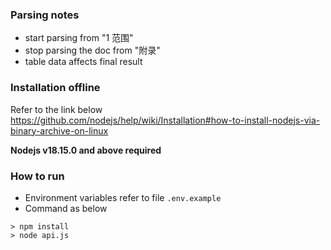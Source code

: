 ### Parsing notes
- start parsing from "1 范围"
- stop parsing the doc from "附录"
- table data affects final result

### Installation offline
Refer to the link below
https://github.com/nodejs/help/wiki/Installation#how-to-install-nodejs-via-binary-archive-on-linux

**Nodejs v18.15.0 and above required**

### How to run
- Environment variables refer to file `.env.example`
- Command as below
```
> npm install
> node api.js
```

